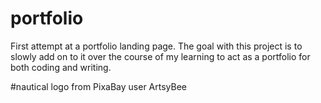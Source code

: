 # portfolio
First attempt at a portfolio landing page.
The goal with this project is to slowly add on to it over the course of my learning to act as a portfolio for both coding and writing.

#nautical logo from PixaBay user ArtsyBee